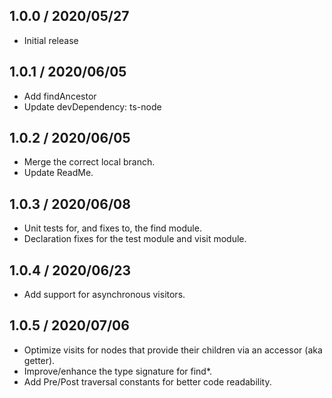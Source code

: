 ## 1.0.0 / 2020/05/27
* Initial release

## 1.0.1 / 2020/06/05  
* Add findAncestor  
* Update devDependency: ts-node

## 1.0.2 / 2020/06/05  
* Merge the correct local branch.
* Update ReadMe.

## 1.0.3 / 2020/06/08  
* Unit tests for, and fixes to, the find module.
* Declaration fixes for the test module and visit module.

## 1.0.4 / 2020/06/23  
* Add support for asynchronous visitors.

## 1.0.5 / 2020/07/06  
* Optimize visits for nodes that provide their children via an accessor (aka getter).
* Improve/enhance the type signature for find*.
* Add Pre/Post traversal constants for better code readability.
